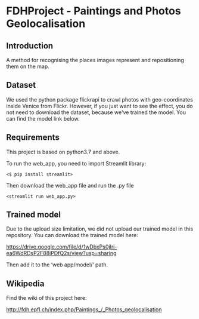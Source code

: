 # FDHProject - Paintings and Photos Geolocalisation

## Introduction
A method for recognising the places images represent and repositioning them on the map.

## Dataset
We used the python package flickrapi to crawl photos with geo-coordinates inside Venice from Flickr. However, if you just want to see the effect, you do not need to download the dataset, because we've trained the model. You can find the model link below.

## Requirements
This project is based on python3.7 and above.

To run the web_app, you need to import Streamlit library: 

`<$ pip install streamlit>`

Then download the web_app file and run the .py file

`<streamlit run web_app.py>`

## Trained model
Due to the upload size limitation, we did not upload our trained model in this repository. You can download the trained model here:

https://drive.google.com/file/d/1wDbxPs0jIri-ea6WdRDsP2F88iPDfQ2s/view?usp=sharing

Then add it to the ‘web app/model/’ path.

## Wikipedia
Find the wiki of this project here:

http://fdh.epfl.ch/index.php/Paintings_/_Photos_geolocalisation
